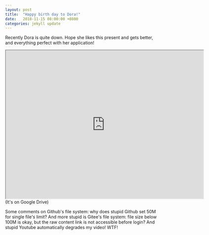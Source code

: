 ```yaml
---
layout: post
title:  "Happy birth day to Dora!"
date:   2018-11-15 08:00:00 +0800
categories: jekyll update
---
```


Recently Dora is quite down. Hope she likes this present and gets better, and everything perfect with her application!

<iframe src="https://drive.google.com/file/d/1eRBQB463UCMEObYee2QhAIwlemuNyazS/preview" allow="accelerometer; autoplay; encrypted-media; gyroscope; picture-in-picture" width="640" height="480"></iframe>
(It's on Google Drive)

Some comments on Github's file system: why does stupid Github set 50M for single file's limit? And more stupid is Gitee's file system: file size below 100M is okay, but the raw content link is not accessible before login? And stupid Youtube automatically degrades my video! WTF!

